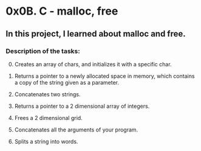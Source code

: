 # 0x0B. C - malloc, free

## In this project, I learned about malloc and free.

### Description of the tasks:

0. Creates an array of chars, and initializes it with a specific char.

1. Returns a pointer to a newly allocated space in memory, which contains a copy
   of the string given as a parameter.

2. Concatenates two strings.

3. Returns a pointer to a 2 dimensional array of integers.

4. Frees a 2 dimensional grid.

5. Concatenates all the arguments of your program.

6. Splits a string into words.

